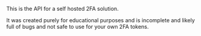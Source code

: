 This is the API for a self hosted 2FA solution.

It was created purely for educational purposes and is incomplete and likely full of bugs and not safe to use for your own 2FA tokens.
